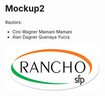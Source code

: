 # Mockup2

#autors:
- Ciro Wagner Mamani Mamani
- Alan Dagner Quenaya Yucra

<img src="img/logo.png" alt="logo"/>

